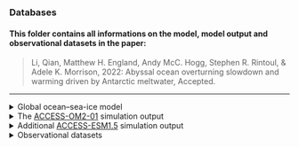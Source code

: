 ### Databases
#### This folder contains all informations on the model, model output and observational datasets in the paper:
> Li, Qian, Matthew H. England, Andy McC. Hogg, Stephen R. Rintoul, & Adele K. Morrison, 2022: Abyssal ocean overturning slowdown and warming driven by Antarctic meltwater, Accepted.
- - - -
<details>
  <summary>Global ocean&ndash;sea-ice model</summary>
  <p>This study uses the Australian Community Climate and Earth System Simulator Ocean Model version 2 (<a href="https://cosima.org.au/index.php/models/">ACCESS-OM2</a>) with the configuration at nominally 0.1&deg; horizontal resolution (<a href="http://cosima.org.au/index.php/models/access-om2-01-2/">ACCESS-OM2-01</a>).</p>
</details>

<details>
  <summary>The <a href="http://cosima.org.au/index.php/models/access-om2-01-2/">ACCESS-OM2-01</a> simulation output</summary>
  <p>
  We share the model output via Zenodo, as listed below:
  <li>Bottom temperature/salinity/seawater age</li>
  <li>Surface Water-Mass Transformation (SWMT) on the continental shelf</li>
  <li>Heat/freshwater flux across 4000 m</li>
  <li>Sea ice concentration/extent</li>
  <li>Meridional Overturning Circulation (MOC)</li>
  <li>AABW transport/AMOC strength index</li>
  <li>Vertical cross-sections of zonal-mean temperature/salinity/seawater age</li>
  </p>
</details>

<details>
  <summary>Additional <a href="http://climate-cms.wikis.unsw.edu.au/ACCESS-ESM_1.5">ACCESS-ESM1.5</a> simulation output</summary>
  <p>The ACCESS-ESM1.5 model output from Purich and England (2022) was provided directly by Ariaan Purich.</p>
  <p>
  We share these model output via Zenodo, as listed below:
  <li>Zonal wind velocity</li>
  <li>Meridional wind velocity</li>
  <li>Net air-sea heat flux</li>
  <li>Net freshwater flux</li>
  <li>Sea ice extent</li>
  </p>
</details>

<details>
  <summary>Observational datasets</summary>
  <p>We use the observations from the sources, as listed below:</p>
  <li>Bottom temperature/salinity from the observational climatological mean on the continental shelf based on <a href="https://www.science.org/doi/10.1126/science.1256117">Schmidtko et al. (2014)</a> and in the abyss based on the <a href="https://www.ncei.noaa.gov/access/world-ocean-atlas-2018/">World Ocean Atlas 2018</a>.</li>
  <li>The sea ice extent data was retrieved from the National Snow and Ice Data Center (NSIDC) at <a href="https://doi.org/10.7265/N5K072F8">here</a>.</li>
</details>